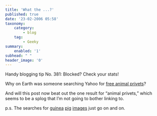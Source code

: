 ```yaml
---
title: 'What the ...?'
published: true
date: '23-02-2006 05:58'
taxonomy:
    category:
        - blog
    tag:
        - Geeky
summary:
    enabled: '1'
subhead: " "
header_image: '0'
---
```


Handy blogging tip No. 381: Blocked? Check your stats!

Why on Earth was someone searching Yahoo for [free animal privets](https://search.yahoo.com/search?fr=sbc-web&tab=&p=free+animal+privets&btn=Search)?

And will this post now beat out the one result for “animal privets,” which seems to be a splog that I’m not going to bother linking to.

p.s. The searches for [guinea](https://jeremycherfas.net/blog/parastatanoia/) [pig](https://www.jeremycherfas.net/blog/whats-with-the-guineapigs) [images](https://jeremycherfas.net/blog/lunch/) just go on and on.
